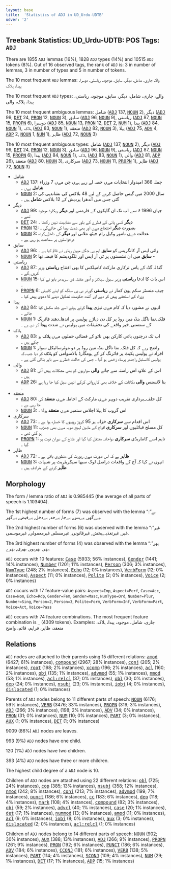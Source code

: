 ```yaml
---
layout: base
title:  'Statistics of ADJ in UD_Urdu-UDTB'
udver: '2'
---
```


## Treebank Statistics: UD_Urdu-UDTB: POS Tags: `ADJ`

There are 1855 `ADJ` lemmas (16%), 1828 `ADJ` types (14%) and 10515 `ADJ` tokens (8%).
Out of 16 observed tags, the rank of `ADJ` is: 3 in number of lemmas, 3 in number of types and 5 in number of tokens.

The 10 most frequent `ADJ` lemmas: والا، جاری، شامل، دیگر، سابق، موجود، ریاستی، دوسرا، پیدا، ہلاک

The 10 most frequent `ADJ` types:  والے، جاری، شامل، دیگر، سابق، موجود، ریاستی، پیدا، ہلاک، والی

The 10 most frequent ambiguous lemmas: شامل (<tt><a href="ur_udtb-pos-ADJ.html">ADJ</a></tt> 137, <tt><a href="ur_udtb-pos-NOUN.html">NOUN</a></tt> 2), دیگر (<tt><a href="ur_udtb-pos-ADJ.html">ADJ</a></tt> 99, <tt><a href="ur_udtb-pos-DET.html">DET</a></tt> 24, <tt><a href="ur_udtb-pos-PRON.html">PRON</a></tt> 12, <tt><a href="ur_udtb-pos-NOUN.html">NOUN</a></tt> 3), سابق (<tt><a href="ur_udtb-pos-ADJ.html">ADJ</a></tt> 96, <tt><a href="ur_udtb-pos-NOUN.html">NOUN</a></tt> 9), ریاستی (<tt><a href="ur_udtb-pos-ADJ.html">ADJ</a></tt> 87, <tt><a href="ur_udtb-pos-NOUN.html">NOUN</a></tt> 15, <tt><a href="ur_udtb-pos-PROPN.html">PROPN</a></tt> 6), دوسرا (<tt><a href="ur_udtb-pos-ADJ.html">ADJ</a></tt> 85, <tt><a href="ur_udtb-pos-NOUN.html">NOUN</a></tt> 13, <tt><a href="ur_udtb-pos-PRON.html">PRON</a></tt> 12, <tt><a href="ur_udtb-pos-DET.html">DET</a></tt> 2, <tt><a href="ur_udtb-pos-NUM.html">NUM</a></tt> 1), پیدا (<tt><a href="ur_udtb-pos-ADJ.html">ADJ</a></tt> 84, <tt><a href="ur_udtb-pos-NOUN.html">NOUN</a></tt> 1), ہلاک (<tt><a href="ur_udtb-pos-ADJ.html">ADJ</a></tt> 83, <tt><a href="ur_udtb-pos-NOUN.html">NOUN</a></tt> 1), منعقد (<tt><a href="ur_udtb-pos-ADJ.html">ADJ</a></tt> 82, <tt><a href="ur_udtb-pos-NOUN.html">NOUN</a></tt> 3), پہلا (<tt><a href="ur_udtb-pos-ADJ.html">ADJ</a></tt> 75, <tt><a href="ur_udtb-pos-ADV.html">ADV</a></tt> 4, <tt><a href="ur_udtb-pos-ADP.html">ADP</a></tt> 2, <tt><a href="ur_udtb-pos-NOUN.html">NOUN</a></tt> 1, <tt><a href="ur_udtb-pos-NUM.html">NUM</a></tt> 1), ظاہر (<tt><a href="ur_udtb-pos-ADJ.html">ADJ</a></tt> 72, <tt><a href="ur_udtb-pos-NOUN.html">NOUN</a></tt> 3)

The 10 most frequent ambiguous types:  شامل (<tt><a href="ur_udtb-pos-ADJ.html">ADJ</a></tt> 137, <tt><a href="ur_udtb-pos-NOUN.html">NOUN</a></tt> 2), دیگر (<tt><a href="ur_udtb-pos-ADJ.html">ADJ</a></tt> 99, <tt><a href="ur_udtb-pos-DET.html">DET</a></tt> 24, <tt><a href="ur_udtb-pos-PRON.html">PRON</a></tt> 12, <tt><a href="ur_udtb-pos-NOUN.html">NOUN</a></tt> 3), سابق (<tt><a href="ur_udtb-pos-ADJ.html">ADJ</a></tt> 96, <tt><a href="ur_udtb-pos-NOUN.html">NOUN</a></tt> 9), ریاستی (<tt><a href="ur_udtb-pos-ADJ.html">ADJ</a></tt> 87, <tt><a href="ur_udtb-pos-NOUN.html">NOUN</a></tt> 15, <tt><a href="ur_udtb-pos-PROPN.html">PROPN</a></tt> 6), پیدا (<tt><a href="ur_udtb-pos-ADJ.html">ADJ</a></tt> 84, <tt><a href="ur_udtb-pos-NOUN.html">NOUN</a></tt> 1), ہلاک (<tt><a href="ur_udtb-pos-ADJ.html">ADJ</a></tt> 83, <tt><a href="ur_udtb-pos-NOUN.html">NOUN</a></tt> 1), والی (<tt><a href="ur_udtb-pos-ADJ.html">ADJ</a></tt> 81, <tt><a href="ur_udtb-pos-ADP.html">ADP</a></tt> 26), منعقد (<tt><a href="ur_udtb-pos-ADJ.html">ADJ</a></tt> 80, <tt><a href="ur_udtb-pos-NOUN.html">NOUN</a></tt> 3), سرکاری (<tt><a href="ur_udtb-pos-ADJ.html">ADJ</a></tt> 73, <tt><a href="ur_udtb-pos-NOUN.html">NOUN</a></tt> 11, <tt><a href="ur_udtb-pos-PROPN.html">PROPN</a></tt> 1), ظاہر (<tt><a href="ur_udtb-pos-ADJ.html">ADJ</a></tt> 72, <tt><a href="ur_udtb-pos-NOUN.html">NOUN</a></tt> 3)


* شامل
  * <tt><a href="ur_udtb-pos-ADJ.html">ADJ</a></tt> 137: جملہ 366 امیدوار انتخابات مےں حصہ لے رہے ہےں جن مےں 7 وزراء <b>شامل</b> ہےں ۔
  * <tt><a href="ur_udtb-pos-NOUN.html">NOUN</a></tt> 2: سال 2000 میں گیس حاصل کرنے کے لیے 48 بلاکس کی نشاندہی کی گئی جس میں آندھرا پردیش کے 12 بلاکس <b>شامل</b> ہیں ۔
* دیگر
  * <tt><a href="ur_udtb-pos-ADJ.html">ADJ</a></tt> 99: جہاں 1996 ۶ سے اب تک ان گاہکوں کے فارمس اور <b>دیگر</b> ریکارڈ موجود تھے ۔
  * <tt><a href="ur_udtb-pos-DET.html">DET</a></tt> 24: <b>دیگر</b> کسی پانی کے قطرے کے بلور سے مشابہت نہیں رکھتا ۔
  * <tt><a href="ur_udtb-pos-PRON.html">PRON</a></tt> 12: بصورت <b>دیگر</b> احتجاج مےں اور بھی شدت پیدا کی جائےگی ۔
  * <tt><a href="ur_udtb-pos-NOUN.html">NOUN</a></tt> 3: عدالت مےں نامور وکیل رام جیٹھ ملانی اور <b>دیگر</b> کی داخل_کردہ درخواستوں پر سماعت ہو رہی ہے ۔
* سابق
  * <tt><a href="ur_udtb-pos-ADJ.html">ADJ</a></tt> 96: وائی ایس آر کانگریس کو <b>سابق</b> ایم پی جگن موہن ریڈی نے قائم کیا ہے ۔
  * <tt><a href="ur_udtb-pos-NOUN.html">NOUN</a></tt> 9: <b>سابق</b> میں ان نشستوں پر ٹی آر ایس اور تلگودیشم کا قبضہ تھا -
* ریاستی
  * <tt><a href="ur_udtb-pos-ADJ.html">ADJ</a></tt> 87: گنڈلہ گڈہ کے پاس ترکاری مارکٹ کامپلکس کا بھی افتتاح <b>ریاستی</b> وزیر کریں_گے ۔
  * <tt><a href="ur_udtb-pos-NOUN.html">NOUN</a></tt> 15: اس بات کا ادعا <b>ریاستی</b> وزیر سیول سپلائز و اُمور مقننہ ڈی سریدھر بابو نے کیا ۔
  * <tt><a href="ur_udtb-pos-PROPN.html">PROPN</a></tt> 6: چیف منسٹر سکم پون کمار نے <b>ریاستی</b> گورنر بی پی سنگھ کو اپنے کابینی وزراء کے استعفے پیش کر دیے اور آئندہ حکومت تشکیل دینے کا دعویٰ پیش کیا ۔
* پیدا
  * <tt><a href="ur_udtb-pos-ADJ.html">ADJ</a></tt> 84: انہوں نے مشورہ دیا کہ کام مےں تیزی <b>پیدا</b> کرتے ہوئے اسے جلد مکمل کیا جائے ۔
  * <tt><a href="ur_udtb-pos-NOUN.html">NOUN</a></tt> 1: فلک۔نما ناگل بنڈہ مین روڈ پر کل دن دہاڑے پولیس پر اندھا۔دھند فائرنگ کے سنسنی۔خیز واقعے کی تحقیقات میں پولیس نے شدت <b>پیدا</b> کر دی ہے ۔
* ہلاک
  * <tt><a href="ur_udtb-pos-ADJ.html">ADJ</a></tt> 83: اب تک درجنوں باغی کارکن بھی ناٹو کے فضائی حملوں مےں <b>ہلاک</b> ہو چکے ہیں ۔
  * <tt><a href="ur_udtb-pos-NOUN.html">NOUN</a></tt> 1: واضح رہے کہ کل فلک۔نما ناگل بنڈہ مین روڈ پر دو موٹرسائیکل سوار افراد نے پولیس پکیٹ پر فائرنگ کر کے ہومگارڈ بالاسوامی کو <b>ہلاک</b> کر دیا جب۔کہ پولیس کانسٹبل راجندر پرساد زخمی ہو گیا ۔ جس کی حالت خطرے سے باہر بتائی گئی ہے ۔
* والی
  * <tt><a href="ur_udtb-pos-ADJ.html">ADJ</a></tt> 81: اس کے علاوہ اس راستہ سے جانے <b>والی</b> سواریوں کو بھی مشکلات پیش آئی ہیں ۔
  * <tt><a href="ur_udtb-pos-ADP.html">ADP</a></tt> 26: بنا لائسنس <b>والی</b> دکانات کے خلاف بھی کارروائی کرکے انہیں سیل کیا جا رہا ہے ۔
* منعقد
  * <tt><a href="ur_udtb-pos-ADJ.html">ADJ</a></tt> 80: کل حلف_برداری تقریب دوپہر مےں مارکٹ کے احاطہ مےں <b>منعقد</b> کی جا رہی ہے ۔
  * <tt><a href="ur_udtb-pos-NOUN.html">NOUN</a></tt> 3: اس گروپ کا پہلا اجلاس ستمبر مےں <b>منعقد</b> ہوگا ۔
* سرکاری
  * <tt><a href="ur_udtb-pos-ADJ.html">ADJ</a></tt> 73: اس اقدام سے <b>سرکاری</b> خزانہ پر 95 کروڑ روپیوں کا خسارہ ہوا ہے ۔
  * <tt><a href="ur_udtb-pos-NOUN.html">NOUN</a></tt> 11: کل مسلح قبائلیوں اور <b>سرکاری</b> افواج کے مابین لہیج صوبہ مےں بھی جھڑپ ہو گئی تھی ۔
  * <tt><a href="ur_udtb-pos-PROPN.html">PROPN</a></tt> 1: تاہم اسے کاماریڈی <b>سرکاری</b> دواخانہ منتقل کیا گیا اور علاج کے دوران فوت ہو گیا ۔
* ظاہر
  * <tt><a href="ur_udtb-pos-ADJ.html">ADJ</a></tt> 72: <b>ظاہر</b> ہے کہ اس صورت مےں رپورٹ کی منظوری باقی ہے ۔
  * <tt><a href="ur_udtb-pos-NOUN.html">NOUN</a></tt> 3: انہوں نے کہا کہ آج کے واقعات دراصل لوک سبھا سیکریٹریٹ پر شبہات <b>ظاہر</b> کرنے کے مترادف ہیں ۔

## Morphology

The form / lemma ratio of `ADJ` is 0.985445 (the average of all parts of speech is 1.103404).

The 1st highest number of forms (7) was observed with the lemma “بے”: بے_گھر, بےبس, بےجا, بےحد, بےدخل, بےفیض, بےگھر.

The 2nd highest number of forms (6) was observed with the lemma “غیر”: غیر, غیرتغذیہ_بخش, غیرقانونی, غیرمسلم, غیرمعمولی, غیرموسمی.

The 3rd highest number of forms (4) was observed with the lemma “بھر”: بھر, بھرپور, بھری, بھرے.

`ADJ` occurs with 10 features: <tt><a href="ur_udtb-feat-Case.html">Case</a></tt> (5933; 56% instances), <tt><a href="ur_udtb-feat-Gender.html">Gender</a></tt> (1441; 14% instances), <tt><a href="ur_udtb-feat-Number.html">Number</a></tt> (1201; 11% instances), <tt><a href="ur_udtb-feat-Person.html">Person</a></tt> (306; 3% instances), <tt><a href="ur_udtb-feat-NumType.html">NumType</a></tt> (248; 2% instances), <tt><a href="ur_udtb-feat-Echo.html">Echo</a></tt> (12; 0% instances), <tt><a href="ur_udtb-feat-VerbForm.html">VerbForm</a></tt> (12; 0% instances), <tt><a href="ur_udtb-feat-Aspect.html">Aspect</a></tt> (11; 0% instances), <tt><a href="ur_udtb-feat-Polite.html">Polite</a></tt> (2; 0% instances), <tt><a href="ur_udtb-feat-Voice.html">Voice</a></tt> (2; 0% instances)

`ADJ` occurs with 17 feature-value pairs: `Aspect=Imp`, `Aspect=Perf`, `Case=Acc`, `Case=Nom`, `Echo=Rdp`, `Gender=Fem`, `Gender=Masc`, `NumType=Ord`, `Number=Plur`, `Number=Sing`, `Person=2`, `Person=3`, `Polite=Form`, `VerbForm=Inf`, `VerbForm=Part`, `Voice=Act`, `Voice=Pass`

`ADJ` occurs with 74 feature combinations.
The most frequent feature combination is `_` (4309 tokens).
Examples: جاری، شامل، موجود، پیدا، ہلاک، منعقد، ظاہر، فراہم، قائم، واضح


## Relations

`ADJ` nodes are attached to their parents using 15 different relations: <tt><a href="ur_udtb-dep-amod.html">amod</a></tt> (6427; 61% instances), <tt><a href="ur_udtb-dep-compound.html">compound</a></tt> (2967; 28% instances), <tt><a href="ur_udtb-dep-conj.html">conj</a></tt> (205; 2% instances), <tt><a href="ur_udtb-dep-root.html">root</a></tt> (198; 2% instances), <tt><a href="ur_udtb-dep-xcomp.html">xcomp</a></tt> (196; 2% instances), <tt><a href="ur_udtb-dep-acl.html">acl</a></tt> (160; 2% instances), <tt><a href="ur_udtb-dep-obj.html">obj</a></tt> (135; 1% instances), <tt><a href="ur_udtb-dep-advmod.html">advmod</a></tt> (55; 1% instances), <tt><a href="ur_udtb-dep-nmod.html">nmod</a></tt> (53; 1% instances), <tt><a href="ur_udtb-dep-acl-relcl.html">acl:relcl</a></tt> (37; 0% instances), <tt><a href="ur_udtb-dep-obl.html">obl</a></tt> (30; 0% instances), <tt><a href="ur_udtb-dep-dep.html">dep</a></tt> (24; 0% instances), <tt><a href="ur_udtb-dep-nsubj.html">nsubj</a></tt> (23; 0% instances), <tt><a href="ur_udtb-dep-iobj.html">iobj</a></tt> (4; 0% instances), <tt><a href="ur_udtb-dep-dislocated.html">dislocated</a></tt> (1; 0% instances)

Parents of `ADJ` nodes belong to 11 different parts of speech: <tt><a href="ur_udtb-pos-NOUN.html">NOUN</a></tt> (6176; 59% instances), <tt><a href="ur_udtb-pos-VERB.html">VERB</a></tt> (3476; 33% instances), <tt><a href="ur_udtb-pos-PROPN.html">PROPN</a></tt> (319; 3% instances), <tt><a href="ur_udtb-pos-ADJ.html">ADJ</a></tt> (266; 3% instances),  (198; 2% instances), <tt><a href="ur_udtb-pos-ADV.html">ADV</a></tt> (34; 0% instances), <tt><a href="ur_udtb-pos-PRON.html">PRON</a></tt> (31; 0% instances), <tt><a href="ur_udtb-pos-NUM.html">NUM</a></tt> (10; 0% instances), <tt><a href="ur_udtb-pos-PART.html">PART</a></tt> (3; 0% instances), <tt><a href="ur_udtb-pos-AUX.html">AUX</a></tt> (1; 0% instances), <tt><a href="ur_udtb-pos-DET.html">DET</a></tt> (1; 0% instances)

9009 (86%) `ADJ` nodes are leaves.

993 (9%) `ADJ` nodes have one child.

120 (1%) `ADJ` nodes have two children.

393 (4%) `ADJ` nodes have three or more children.

The highest child degree of a `ADJ` node is 10.

Children of `ADJ` nodes are attached using 22 different relations: <tt><a href="ur_udtb-dep-obl.html">obl</a></tt> (725; 24% instances), <tt><a href="ur_udtb-dep-cop.html">cop</a></tt> (385; 13% instances), <tt><a href="ur_udtb-dep-nsubj.html">nsubj</a></tt> (358; 12% instances), <tt><a href="ur_udtb-dep-nmod.html">nmod</a></tt> (242; 8% instances), <tt><a href="ur_udtb-dep-conj.html">conj</a></tt> (213; 7% instances), <tt><a href="ur_udtb-dep-advmod.html">advmod</a></tt> (199; 7% instances), <tt><a href="ur_udtb-dep-punct.html">punct</a></tt> (186; 6% instances), <tt><a href="ur_udtb-dep-cc.html">cc</a></tt> (183; 6% instances), <tt><a href="ur_udtb-dep-dep.html">dep</a></tt> (118; 4% instances), <tt><a href="ur_udtb-dep-mark.html">mark</a></tt> (108; 4% instances), <tt><a href="ur_udtb-dep-compound.html">compound</a></tt> (82; 3% instances), <tt><a href="ur_udtb-dep-obj.html">obj</a></tt> (59; 2% instances), <tt><a href="ur_udtb-dep-advcl.html">advcl</a></tt> (40; 1% instances), <tt><a href="ur_udtb-dep-case.html">case</a></tt> (20; 1% instances), <tt><a href="ur_udtb-dep-det.html">det</a></tt> (17; 1% instances), <tt><a href="ur_udtb-dep-nummod.html">nummod</a></tt> (13; 0% instances), <tt><a href="ur_udtb-dep-amod.html">amod</a></tt> (11; 0% instances), <tt><a href="ur_udtb-dep-acl.html">acl</a></tt> (9; 0% instances), <tt><a href="ur_udtb-dep-iobj.html">iobj</a></tt> (8; 0% instances), <tt><a href="ur_udtb-dep-aux.html">aux</a></tt> (3; 0% instances), <tt><a href="ur_udtb-dep-dislocated.html">dislocated</a></tt> (2; 0% instances), <tt><a href="ur_udtb-dep-acl-relcl.html">acl:relcl</a></tt> (1; 0% instances)

Children of `ADJ` nodes belong to 14 different parts of speech: <tt><a href="ur_udtb-pos-NOUN.html">NOUN</a></tt> (902; 30% instances), <tt><a href="ur_udtb-pos-AUX.html">AUX</a></tt> (388; 13% instances), <tt><a href="ur_udtb-pos-ADJ.html">ADJ</a></tt> (266; 9% instances), <tt><a href="ur_udtb-pos-PROPN.html">PROPN</a></tt> (261; 9% instances), <tt><a href="ur_udtb-pos-PRON.html">PRON</a></tt> (192; 6% instances), <tt><a href="ur_udtb-pos-PUNCT.html">PUNCT</a></tt> (186; 6% instances), <tt><a href="ur_udtb-pos-ADV.html">ADV</a></tt> (184; 6% instances), <tt><a href="ur_udtb-pos-CCONJ.html">CCONJ</a></tt> (181; 6% instances), <tt><a href="ur_udtb-pos-VERB.html">VERB</a></tt> (138; 5% instances), <tt><a href="ur_udtb-pos-PART.html">PART</a></tt> (114; 4% instances), <tt><a href="ur_udtb-pos-SCONJ.html">SCONJ</a></tt> (109; 4% instances), <tt><a href="ur_udtb-pos-NUM.html">NUM</a></tt> (29; 1% instances), <tt><a href="ur_udtb-pos-DET.html">DET</a></tt> (17; 1% instances), <tt><a href="ur_udtb-pos-ADP.html">ADP</a></tt> (15; 1% instances)

